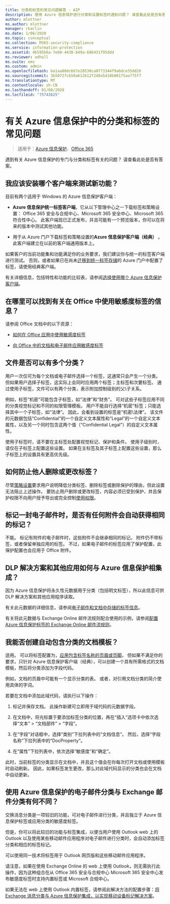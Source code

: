 ```yaml
---
title: 分类和标签的常见问题解答 - AIP
description: 使用 Azure 信息保护进行分类和设置标签时遇到问题？ 请查看此处是否有答案。
author: mlottner
ms.author: mlottner
manager: rkarlin
ms.date: 1/06/2020
ms.topic: conceptual
ms.collection: M365-security-compliance
ms.service: information-protection
ms.assetid: 4b595b6a-7eb0-4438-b49a-686431f95ddd
ms.reviewer: adhall
ms.suite: ems
ms.custom: admin
ms.openlocfilehash: ba1aa80dc667e28530ca8f73344f9a6dce35dd26
ms.sourcegitcommit: 3b50727cb50a612b12f248a5d18b00175aa775f7
ms.translationtype: MT
ms.contentlocale: zh-CN
ms.lasthandoff: 01/08/2020
ms.locfileid: "75743625"
---
```

# <a name="frequently-asked-questions-about-classification-and-labeling-in-azure-information-protection"></a>有关 Azure 信息保护中的分类和标签的常见问题

>适用于：[Azure 信息保护](https://azure.microsoft.com/pricing/details/information-protection)、[Office 365](https://download.microsoft.com/download/E/C/F/ECF42E71-4EC0-48FF-AA00-577AC14D5B5C/Azure_Information_Protection_licensing_datasheet_EN-US.pdf)


遇到有关 Azure 信息保护的专门与分类和标签有关的问题？  请查看此处是否有答案。 

## <a name="which-client-do-i-install-for-testing-new-functionality"></a>我应该安装哪个客户端来测试新功能？

目前有两个适用于 Windows 的 Azure 信息保护客户端： 

- **Azure 信息保护统一标签客户端**，它从以下管理中心之一下载标签和策略设置： Office 365 安全与合规中心、Microsoft 365 安全中心、Microsoft 365 符合性中心。 此客户端现已正式发布，并且可能有一个预览版本，你可以在将来的版本中测试其他功能。

- 用于从 Azure 门户下载标签和策略设置的**Azure 信息保护客户端（经典）** 。 此客户端建立在以前的客户端通用版本上。

如果客户的当前功能集和功能满足你的业务要求，我们建议你与统一的标签客户端进行测试。 否则，或者如果已在尚未[迁移到统一标签存储](configure-policy-migrate-labels.md)的 Azure 门户中配置了标签，请使用经典客户端。

有关详细信息，包括特性和功能的比较表，请参阅[选择使用哪个 Azure 信息保护客户端](./rms-client/use-client.md#choose-which-labeling-client-to-use-for-windows-computers)。

## <a name="where-can-i-find-information-about-using-sensitivity-labels-in-office"></a>在哪里可以找到有关在 Office 中使用敏感度标签的信息？

请参阅 Office 文档中的以下资源：

- [如何在 Office 应用中使用敏感度标签](https://docs.microsoft.com/microsoft-365/compliance/sensitivity-labels-office-apps)

- [向 Office 中的文档和电子邮件应用敏感度标签](https://support.office.com/article/Apply-sensitivity-labels-to-your-documents-and-email-within-Office-2f96e7cd-d5a4-403b-8bd7-4cc636bae0f9#ID0EBFAAA=Office_365)


## <a name="can-a-file-have-more-than-one-classification"></a>文件是否可以有多个分类？

用户一次仅可为每个文档或电子邮件选择一个标签，这通常只会产生一个分类。 但如果用户选择子标签，这实际上会同时应用两个标签；主标签和次要标签。 通过使用子标签，文件可以有两个分类，表示附加控制级别的父\子关系。

例如，标签“机密”可能包含子标签，如“法律”和“财务”。 可对这些子标签应用不同的分类视觉标记和不同的权限管理模板。 用户不能自行选择“机密”标签；只能选择其中一个子标签，如“法律”。 因此，会看到设置的标签是“机密\法律”。 该文件的元数据包括“Confidential”的一个自定义文本属性和“Legal”的一个自定义文本属性，以及另一个同时包含这两个值（“Confidential Legal”）的自定义文本属性。 

使用子标签时，请不要在主标签处配置视觉标记、保护和条件。 使用子级别时，请仅在子标签上配置这些设置。 如果在主标签及其子标签上配置这些设置，那么子标签上的设置具有更高优先级。

## <a name="how-do-i-prevent-somebody-from-removing-or-changing-a-label"></a>如何防止他人删除或更改标签？

尽管[策略设置](configure-policy-settings.md)要求用户说明降低分类标签、删除标签或删除保护的理由，但此设置无法阻止上述操作。 要防止用户删除或更改标签，内容必须已受到保护，并且保护权限不向用户授予导出或完全控制[使用权限](configure-usage-rights.md)。 

## <a name="when-an-email-is-labeled-do-any-attachments-automatically-get-the-same-labeling"></a>标记一封电子邮件时，是否有任何附件会自动获得相同的标记？

不能。 标记有附件的电子邮件时，这些附件不会继承相同的标记。 附件仍不带标签，或者保留单独应用的标签。 不过，如果电子邮件的标签应用了保护配置，此保护配置也会应用于 Office 附件。

## <a name="how-can-dlp-solutions-and-other-applications-integrate-with-azure-information-protection"></a>DLP 解决方案和其他应用如何与 Azure 信息保护相集成？

因为 Azure 信息保护将永久性元数据用于分类（包括明文标签），所以此信息可供 DLP 解决方案和其他应用程序读取。 

有关此元数据的详细信息，请参阅[电子邮件和文档中存储的标签信息](configure-policy.md#label-information-stored-in-emails-and-documents)。

有关将此元数据与 Exchange Online 邮件流规则配合使用的示例，请参阅[配置 Azure 信息保护标签的 Exchange Online 邮件流规则](configure-exo-rules.md)。

## <a name="can-i-create-a-document-template-that-automatically-includes-the-classification"></a>我能否创建自动包含分类的文档模板？

适用。 可以将标签配置为，[应用包含标签名称的页眉或页脚](configure-policy-markings.md)。 但如果不满足你的要求，只针对 Azure 信息保护客户端（经典），可以创建一个具有所需格式的文档模板，然后将分类添加为字段代码。 

例如，文档的页眉中可能有一个显示分类的表。 或者，对引用文档分类的简介使用具体的字词。

若要在文档中添加此域代码，请执行以下操作：

1. 标记并保存文档。 此操作新建可立即用于域代码的元数据字段。

2. 在文档中，将光标置于要添加标签分类的位置，再在“插入”选项卡中依次选择“文本” > “文档部件” > “字段”。

3. 在“字段”对话框中，选择“类别”下拉列表中的“文档信息”。 然后，选择“字段名称”下拉列表中的“DocProperty”。

4. 在“属性”下拉列表中，依次选择“敏感度”和“确定”。

此时，当前标签的分类显示在文档中，并且这个值会在你每次打开文档或使用模板时自动刷新。 因此，如果标签发生更改，那么对此域代码显示的分类也会在文档中自动更新。

## <a name="how-is-classification-for-emails-using-azure-information-protection-different-from-exchange-message-classification"></a>使用 Azure 信息保护的电子邮件分类与 Exchange 邮件分类有何不同？

交换消息分类是一项较旧的功能，可对电子邮件进行分类，并且独立于 Azure 信息保护标签或应用分类的敏感度标签。

但是，你可以将此较旧的功能与标签集成，以便当用户使用 Outlook web 上的 Outlook 以及使用某些移动邮件应用程序对电子邮件进行分类时，会自动添加标签分类和相应的标签标记。

可以使用同一技术将标签用于 Outlook 网页版和这些移动邮件应用程序。

请注意，如果在使用 Exchange Online 的 web 上使用 Outlook，则无需执行此操作，因为这种组合在从 Office 365 安全与合规中心 Microsoft 365 安全中心发布敏感度标签时支持内置标签或 Microsoft 合规中心。

如果无法在 web 上使用 Outlook 内置标签，请参阅此解决方法的配置步骤：[将 Exchange 消息分类与 Azure 信息保护集成，以实现移动设备标记解决方案](./rms-client/client-admin-guide-customizations.md#integration-with-exchange-message-classification-for-a-mobile-device-labeling-solution)。
